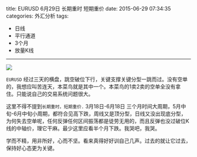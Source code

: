 title: EURUSD 6月29日 长期重时 短期重价
date: 2015-06-29 07:34:35
categories: 外汇分析
tags:
- 日线
- 平行通道
- 3个月
- 放量K线
---
![](http://eurusd.qiniudn.com/92.png)

`EURUSD` 经过三天的横盘，跳空破位下行，关键支撑关键分型一跳而过。没有空单的，我想应叫苦连天，本菜鸟就是其中一个。本菜鸟的1卖2卖的空单全没有拿住。只能说自己的交易系统问题很大。

这里不得不提到`长期重时，短期重价.` 3月18日-6月18日 三个月时间大周期，5月中旬-6月中旬小周期，都符合见高下跌，周线又是顶分型，日线又没出现底分型，为何失去空单呢，任何反弹任何区间振荡都是徒劳无用的，而且反弹也没过破位K线的中轴价，理它干麻。最少这里应看半个月下跌。我哭吧，我哭。

学而不精，用非所好，心而不坚。看来真得好好训自己几声。过去的就让它过去，保持好心态更为关键。






